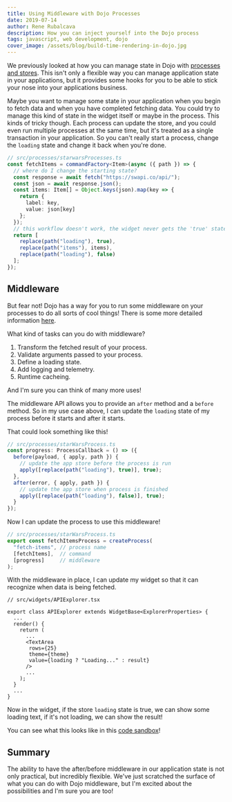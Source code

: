 ```yaml
---
title: Using Middleware with Dojo Processes
date: 2019-07-14
author: Rene Rubalcava
description: How you can inject yourself into the Dojo process
tags: javascript, web development, dojo
cover_image: /assets/blog/build-time-rendering-in-dojo.jpg
---
```


We previously looked at how you can manage state in Dojo with [processes and stores](https://learn-dojo.com/maintain-state-with-dojo-stores). This isn't only a flexible way you can manage application state in your applications, but it provides some hooks for you to be able to stick your nose into your applications business.

Maybe you want to manage some state in your application when you begin to fetch data and when you have completed fetching data. You could try to manage this kind of state in the widget itself or maybe in the process. This kinds of tricky though. Each process can update the store, and you could even run multiple processes at the same time, but it's treated as a single transaction in your application. So you can't really start a process, change the `loading` state and change it back when you're done.

```ts
// src/processes/starwarsProcesses.ts
const fetchItems = commandFactory<Item>(async ({ path }) => {
  // where do I change the starting state?
  const response = await fetch("https://swapi.co/api/");
  const json = await response.json();
  const items: Item[] = Object.keys(json).map(key => {
    return {
      label: key,
      value: json[key]
    };
  });
  // this workflow doesn't work, the widget never gets the 'true' state
  return [
    replace(path("loading"), true),
    replace(path("items"), items),
    replace(path("loading"), false)
  ];
});
```

## Middleware

But fear not! Dojo has a way for you to run some middleware on your processes to do all sorts of cool things! There is some more detailed information [here](https://github.com/dojo/framework/tree/master/src/stores#middleware).

What kind of tasks can you do with middleware?

1. Transform the fetched result of your process.
2. Validate arguments passed to your process.
3. Define a loading state.
4. Add logging and telemetry.
5. Runtime cacheing.

And I'm sure you can think of many more uses!

The middleware API allows you to provide an `after` method and a `before` method. So in my use case above, I can update the `loading` state of my process before it starts and after it starts.

That could look something like this!

```ts
// src/processes/starWarsProcess.ts
const progress: ProcessCallback = () => ({
  before(payload, { apply, path }) {
    // update the app store before the process is run
    apply([replace(path("loading"), true)], true);
  },
  after(error, { apply, path }) {
    // update the app store when process is finished
    apply([replace(path("loading"), false)], true);
  }
});
```

Now I can update the process to use this middleware!

```ts
// src/processes/starWarsProcess.ts
export const fetchItemsProcess = createProcess(
  "fetch-items", // process name
  [fetchItems],  // command
  [progress]     // middleware
);
```

With the middleware in place, I can update my widget so that it can recognize when data is being fetched.

```tsx
// src/widgets/APIExplorer.tsx

export class APIExplorer extends WidgetBase<ExplorerProperties> {
  ...
  render() {
    return (
      ...
      <TextArea
       rows={25}
       theme={theme}
       value={loading ? "Loading..." : result}
      />
      ...
    );
  }
  ...
}
```

Now in the widget, if the store `loading` state is true, we can show some loading text, if it's not loading, we can show the result!

You can see what this looks like in this [code sandbox](https://codesandbox.io/embed/dojo-stores-middleware-ho8kn?fontsize=14&module=%2Fsrc%2Fprocesses%2FstarwarsProcesses.ts)!

## Summary

The ability to have the after/before middleware in our application state is not only practical, but incredibly flexible. We've just scratched the surface of what you can do with Dojo middleware, but I'm excited about the possibilities and I'm sure you are too!
